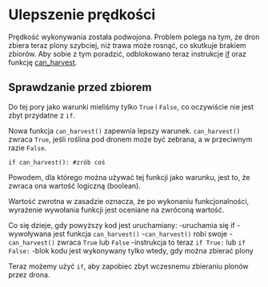 # Ulepszenie prędkości
Prędkość wykonywania została podwojona. Problem polega na tym, że dron zbiera teraz plony szybciej, niż trawa może rosnąć, co skutkuje brakiem zbiorów. Aby sobie z tym poradzić, odblokowano teraz instrukcje [if](docs/scripting/if.md) oraz funkcję [can_harvest](functions/can_harvest).

## Sprawdzanie przed zbiorem
Do tej pory jako warunki mieliśmy tylko `True` i `False`, co oczywiście nie jest zbyt przydatne z `if`.

Nowa funkcja `can_harvest()` zapewnia lepszy warunek. `can_harvest()` zwraca `True`, jeśli roślina pod dronem może być zebrana, a w przeciwnym razie `False`.

`if can_harvest():
	#zrób coś`

Powodem, dla którego można używać tej funkcji jako warunku, jest to, że zwraca ona wartość logiczną (boolean).

Wartość zwrotna w zasadzie oznacza, że po wykonaniu funkcjonalności, wyrażenie wywołania funkcji jest oceniane na zwróconą wartość.

Co się dzieje, gdy powyższy kod jest uruchamiany:
	-uruchamia się if
	-wywoływana jest funkcja `can_harvest()`
	-`can_harvest()` robi swoje
	-`can_harvest()` zwraca `True` lub `False`
	-instrukcja to teraz `if True:` lub `if False:`
	-blok kodu jest wykonywany tylko wtedy, gdy można zbierać plony

Teraz możemy użyć `if`, aby zapobiec zbyt wczesnemu zbieraniu plonów przez drona.